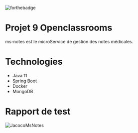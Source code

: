 ![forthebadge](https://forthebadge.com/images/badges/made-with-java.svg)

# Projet 9 Openclassrooms

ms-notes est le microService de gestion des notes médicales.

# Technologies

- Java 11
- Spring Boot
- Docker
- MongoDB

# Rapport de test

![JacocoMsNotes](https://user-images.githubusercontent.com/60702552/205735273-779ac10a-8735-4463-af69-80d469d79c13.PNG)
